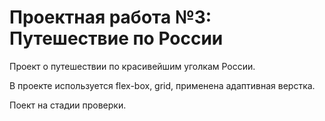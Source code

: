 # Проектная работа №3: Путешествие по России
 
 Проект о путешествии по красивейшим уголкам России.
 
 В проекте используется flex-box, grid, применена адаптивная верстка.
 
 Поект на стадии проверки. 

